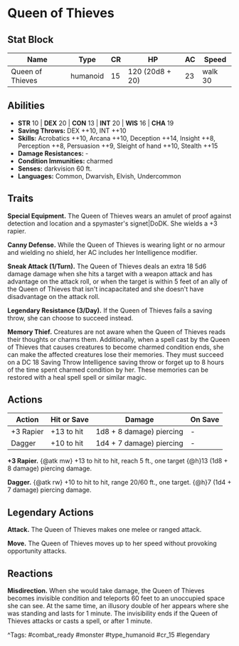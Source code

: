 # Queen of Thieves

## Stat Block

| Name | Type | CR | HP | AC | Speed |
|------|------|----|----|----|-------|
| Queen of Thieves | humanoid | 15 | 120 (20d8 + 20) | 23 | walk 30 |

## Abilities

- **STR** 10 | **DEX** 20 | **CON** 13 | **INT** 20 | **WIS** 16 | **CHA** 19
- **Saving Throws:** DEX ++10, INT ++10  
- **Skills:** Acrobatics ++10, Arcana ++10, Deception ++14, Insight ++8, Perception ++8, Persuasion ++9, Sleight of hand ++10, Stealth ++15  
- **Damage Resistances:** -  
- **Condition Immunities:** charmed  
- **Senses:** darkvision 60 ft.  
- **Languages:** Common, Dwarvish, Elvish, Undercommon

## Traits

**Special Equipment.** The Queen of Thieves wears an amulet of proof against detection and location and a spymaster's signet|DoDK. She wields a +3 rapier.

**Canny Defense.** While the Queen of Thieves is wearing light or no armour and wielding no shield, her AC includes her Intelligence modifier.

**Sneak Attack (1/Turn).** The Queen of Thieves deals an extra 18 5d6 damage damage when she hits a target with a weapon attack and has advantage on the attack roll, or when the target is within 5 feet of an ally of the Queen of Thieves that isn't incapacitated and she doesn't have disadvantage on the attack roll.

**Legendary Resistance (3/Day).** If the Queen of Thieves fails a saving throw, she can choose to succeed instead.

**Memory Thief.** Creatures are not aware when the Queen of Thieves reads their thoughts or charms them. Additionally, when a spell cast by the Queen of Thieves that causes creatures to become charmed condition ends, she can make the affected creatures lose their memories. They must succeed on a DC 18 Saving Throw Intelligence saving throw or forget up to 8 hours of the time spent charmed condition by her. These memories can be restored with a heal spell spell or similar magic.


## Actions

| Action | Hit or Save | Damage | On Save |
|--------|--------------|--------|----------|
| +3 Rapier | +13 to hit | 1d8 + 8 damage) piercing | - |
| Dagger | +10 to hit | 1d4 + 7 damage) piercing | - |

**+3 Rapier.** {@atk mw} +13 to hit to hit, reach 5 ft., one target {@h}13 (1d8 + 8 damage) piercing damage.

**Dagger.** {@atk rw} +10 to hit to hit, range 20/60 ft., one target. {@h}7 (1d4 + 7 damage) piercing damage.

## Legendary Actions

**Attack.** The Queen of Thieves makes one melee or ranged attack.

**Move.** The Queen of Thieves moves up to her speed without provoking opportunity attacks.


## Reactions

**Misdirection.** When she would take damage, the Queen of Thieves becomes invisible condition and teleports 60 feet to an unoccupied space she can see. At the same time, an illusory double of her appears where she was standing and lasts for 1 minute. The invisibility ends if the Queen of Thieves attacks or casts a spell, or after 1 minute.



^Tags: #combat_ready #monster #type_humanoid #cr_15 #legendary